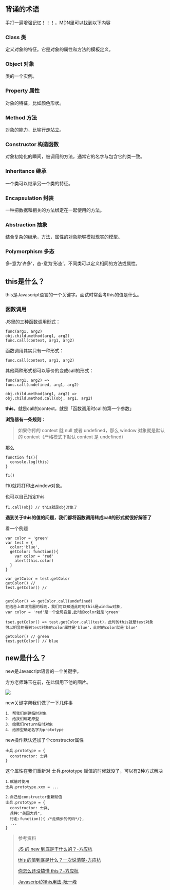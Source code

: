 ## 背诵的术语

手打一遍增强记忆！！！，MDN里可以找到以下内容

### Class 类

定义对象的特征。它是对象的属性和方法的模板定义。

### Object 对象

类的一个实例。

### Property 属性

对象的特征，比如颜色形状。

### Method 方法

对象的能力，比喻行走站立。

### Constructor 构造函数

对象初始化的瞬间，被调用的方法，通常它的名字与包含它的类一致。

### Inheritance 继承

一个类可以继承另一个类的特征。

### Encapsulation 封装

一种把数据和相关的方法绑定在一起使用的方法。

### Abstraction 抽象

结合复杂的继承，方法，属性的对象能够模拟现实的模型。

### Polymorphism 多态

多-意为‘许多’，态-意为‘形态’。不同类可以定义相同的方法或属性。



## this是什么？

this是Javascript语言的一个关键字。面试时常会考this的值是什么。

### 函数调用

JS里的三种函数调用形式：

```
func(arg1, arg2)
obj.child.method(arg1, arg2)
func.call(context, arg1, arg2)
```

函数调用其实只有一种形式：

```
func.call(context, arg1, arg2)
```

其他两种形式都可以等价的变成call的形式：

```
func(arg1, arg2) =>
func.call(undefined, arg1, arg2)

obj.child.method(arg1, arg2) =>
obj.child.method.call(obj, arg1, arg2)
```

**this**，就是call的context，就是「函数调用时call的第一个参数」

**浏览器有一条规则：**

>如果你传的 context 就 null 或者 undefined，那么 window 对象就是默认的 context（严格模式下默认 context 是 undefined）

那么

```
function f1(){
  console.log(this)
}

f1() 
```

f1()就将打印出window对象。

也可以自己指定this

```
f1.call(obj) // this就是obj对象了
```

**遇到关于this的值的问题，我们都将函数调用转成call的形式就很好解答了**

看一个例题

```
var color = 'green'
var test = {
  color:'blue',
  getColor: function(){
    var color = 'red'
    alert(this.color)
  }
}

var getColor = test.getColor
getColor() //
test.getColor() //


getColor() => getColor.call(undefined)
在结合上面浏览器的规则，我们可以知道此时的this是window对象,
var color = 'red'是一个全局变量,此时的color就是'green'

tset.getColor() => test.getColor.call(test)，此时的this就是test对象
可以明显的看到test对象的color属性是'blue'，此时的color就是'blue'

getColor() // green
test.getColor() // blue

```

## new是什么？

new是Javascript语言的一个关键字。

方方老师珠玉在前，在此借用下他的图片。

![](https://i.loli.net/2018/01/30/5a701dbb76f1d.png)

new关键字帮我们做了一下几件事

   	1. 帮我们创建临时对象
   	2. 给我们绑定原型
   	3. 给我们return临时对象
   	4. 给原型确定名字为prototype

new操作默认还加了个constructor属性

```
士兵.prototype = {
  constructor: 士兵
}
```

这个属性在我们重新对 士兵.prototype 赋值的时候就没了，可以有2种方式解决

```
1.赋值时使用 
士兵.prototype.xxx = ...

2.自己给constructor重新赋值
士兵.prototype = {
  constructor: 士兵,
  兵种:"美国大兵",
  行走:function(){ /*走俩步的代码*/},
  ...
}
```



>参考资料
>
>[JS 的 new 到底是干什么的？-方应杭](https://zhuanlan.zhihu.com/p/23987456?refer=study-fe)
>
>[this 的值到底是什么？一次说清楚-方应杭](https://zhuanlan.zhihu.com/p/23804247)
>
>[你怎么还没搞懂 this？-方应杭](https://zhuanlan.zhihu.com/p/25991271)
>
>[Javascript的this用法-阮一峰](http://www.ruanyifeng.com/blog/2010/04/using_this_keyword_in_javascript.html)

